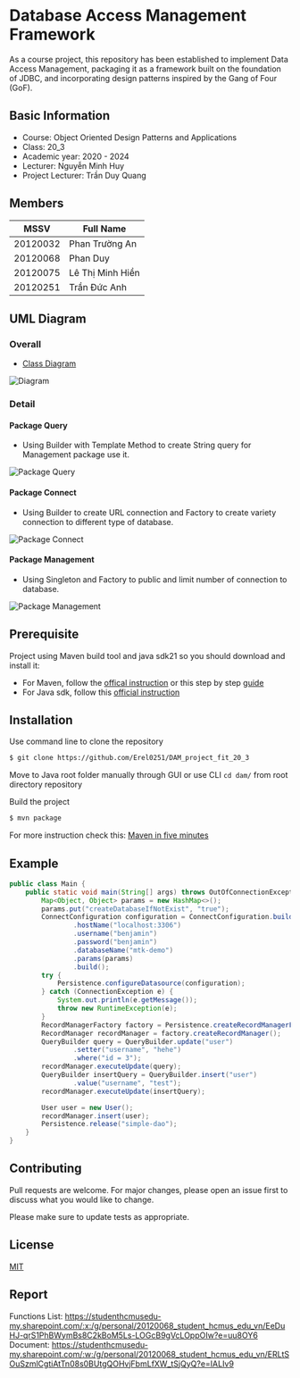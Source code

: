 # Database Access Management Framework

As a course project, this repository has been established to implement Data Access Management, packaging it as a framework built on the foundation of JDBC, and incorporating design patterns inspired by the Gang of Four (GoF).

## Basic Information

- Course: Object Oriented Design Patterns and Applications
- Class: 20_3
- Academic year: 2020 - 2024
- Lecturer: Nguyễn Minh Huy
- Project Lecturer: Trần Duy Quang

## Members

| MSSV     | Full Name        |
| -------- | ---------------- |
| 20120032 | Phan Trường An   |
| 20120068 | Phan Duy         |
| 20120075 | Lê Thị Minh Hiền |
| 20120251 | Trần Đức Anh     |

## UML Diagram

### Overall

- [Class Diagram](https://drive.google.com/file/d/1dBQVoJ7GzuXkMR4KHGckE7iK5IZe3B-x/view?usp=sharing)

![Diagram](assets/img/Database%20Access%20Management.jpg)

### Detail

#### Package Query

- Using Builder with Template Method to create String query for Management package use it.

![Package Query](./assets/img/Query.png)

#### Package Connect

- Using Builder to create URL connection and Factory to create variety connection to different type of database.

![Package Connect](./assets/img/Connection.png)

#### Package Management

- Using Singleton and Factory to public and limit number of connection to database.

![Package Management](./assets/img/Management.png)

## Prerequisite

Project using Maven build tool and java sdk21 so you should download and install it:

- For Maven, follow the [offical instruction](https://maven.apache.org/install.html) or this step by step [guide](https://phoenixnap.com/kb/install-maven-windows)
- For Java sdk, follow this [official instruction](https://docs.oracle.com/en/java/javase/21/install/overview-jdk-installation.html#GUID-8677A77F-231A-40F7-98B9-1FD0B48C346A)

## Installation

Use command line to clone the repository

```bash
$ git clone https://github.com/Erel0251/DAM_project_fit_20_3
```

Move to Java root folder manually through GUI or use CLI `cd dam/` from root directory repository

Build the project

```bash
$ mvn package
```

For more instruction check this: [Maven in five minutes](https://maven.apache.org/guides/getting-started/maven-in-five-minutes.html)

## Example

```java
public class Main {
    public static void main(String[] args) throws OutOfConnectionException, SQLException, InstantiationException, IllegalAccessException, UnsupportedActionException, InvocationTargetException, NoSuchMethodException {
        Map<Object, Object> params = new HashMap<>();
        params.put("createDatabaseIfNotExist", "true");
        ConnectConfiguration configuration = ConnectConfiguration.builder(ConnectionType.MySQL)
                .hostName("localhost:3306")
                .username("benjamin")
                .password("benjamin")
                .databaseName("mtk-demo")
                .params(params)
                .build();
        try {
            Persistence.configureDatasource(configuration);
        } catch (ConnectionException e) {
            System.out.println(e.getMessage());
            throw new RuntimeException(e);
        }
        RecordManagerFactory factory = Persistence.createRecordManagerFactory("simple-dao");
        RecordManager recordManager = factory.createRecordManager();
        QueryBuilder query = QueryBuilder.update("user")
                .setter("username", "hehe")
                .where("id = 3");
        recordManager.executeUpdate(query);
        QueryBuilder insertQuery = QueryBuilder.insert("user")
                .value("username", "test");
        recordManager.executeUpdate(insertQuery);

        User user = new User();
        recordManager.insert(user);
        Persistence.release("simple-dao");
    }
}
```

## Contributing

Pull requests are welcome. For major changes, please open an issue first
to discuss what you would like to change.

Please make sure to update tests as appropriate.

## License

[MIT](https://choosealicense.com/licenses/mit/)

## Report

Functions List: https://studenthcmusedu-my.sharepoint.com/:x:/g/personal/20120068_student_hcmus_edu_vn/EeDuHJ-qrS1PhBWymBs8C2kBoM5Ls-LOGcB9gVcLOppOIw?e=uu8OY6
Document: https://studenthcmusedu-my.sharepoint.com/:w:/g/personal/20120068_student_hcmus_edu_vn/ERLtSOuSzmlCgtiAtTn08s0BUtgQOHvjFbmLfXW_tSjQyQ?e=IALIv9
